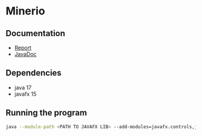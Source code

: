 # Minerio
## Documentation
- [Report](https://docs.google.com/document/d/18B0gZMvJlDqEzsym6vJhVCIO5bZmnxKCFyXkel5oPCs/edit?usp=sharing)
- [JavaDoc](https://noppakorn.github.io/2110215_project)
## Dependencies
- java 17
- javafx 15
## Running the program
```sh
java --module-path <PATH TO JAVAFX LIB> --add-modules=javafx.controls,javafx.fxml,javafx.media -jar Minerio.jar
```
